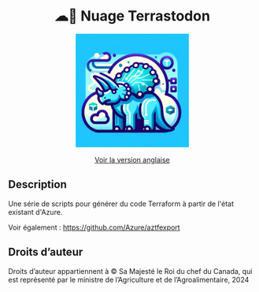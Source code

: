<div align="center">
    <h1>☁🐘 Nuage Terrastodon</h1>
    <img src="logo.png" width="230">
    <br/>

[Voir la version anglaise](./README.md)

</div>


## Description

Une série de scripts pour générer du code Terraform à partir de l'état existant d'Azure.

Voir également : https://github.com/Azure/aztfexport

## Droits d’auteur

Droits d’auteur appartiennent à © Sa Majesté le Roi du chef du Canada, qui est représenté par le ministre de l’Agriculture et de l’Agroalimentaire, 2024